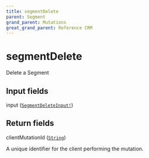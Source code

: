 ```yaml
---
title: segmentDelete
parent: Segment
grand_parent: Mutations
great_grand_parent: Reference CRM
---
```


# segmentDelete

Delete a Segment

## Input fields

<div class="field-entry ">
  <span id="input" class="field-name anchored">input (<code><a href="/docs/reference_crm/input_object/segment/segment_delete_input">SegmentDeleteInput!</a></code>)</span>

  <div class="description-wrapper">

  </div>
</div>

## Return fields

<div class="field-entry ">
  <span id="client_mutation_id" class="field-name anchored">clientMutationId (<code><a href="/docs/reference_crm/scalar/string">String</a></code>)</span>

  <div class="description-wrapper">
   <p>A unique identifier for the client performing the mutation.</p>

  </div>
</div>

